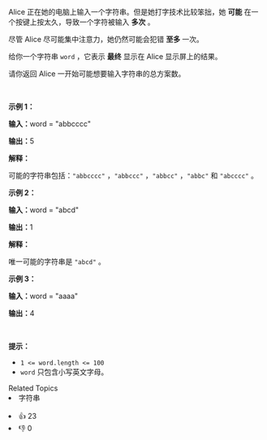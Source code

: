 <p>Alice 正在她的电脑上输入一个字符串。但是她打字技术比较笨拙，她&nbsp;<strong>可能</strong>&nbsp;在一个按键上按太久，导致一个字符被输入&nbsp;<strong>多次</strong>&nbsp;。</p>

<p>尽管 Alice 尽可能集中注意力，她仍然可能会犯错 <strong>至多</strong>&nbsp;一次。</p>

<p>给你一个字符串&nbsp;<code>word</code> ，它表示 <strong>最终</strong>&nbsp;显示在 Alice 显示屏上的结果。</p>

<p>请你返回 Alice 一开始可能想要输入字符串的总方案数。</p>

<p>&nbsp;</p>

<p><strong class="example">示例 1：</strong></p>

<div class="example-block"> 
 <p><span class="example-io"><b>输入：</b>word = "abbcccc"</span></p> 
</div>

<p><span class="example-io"><b>输出：</b>5</span></p>

<p><strong>解释：</strong></p>

<p>可能的字符串包括：<code>"abbcccc"</code>&nbsp;，<code>"abbccc"</code>&nbsp;，<code>"abbcc"</code>&nbsp;，<code>"abbc"</code>&nbsp;和&nbsp;<code>"abcccc"</code>&nbsp;。</p>

<p><strong class="example">示例 2：</strong></p>

<div class="example-block"> 
 <p><span class="example-io"><b>输入：</b>word = "abcd"</span></p> 
</div>

<p><span class="example-io"><b>输出：</b>1</span></p>

<p><strong>解释：</strong></p>

<p>唯一可能的字符串是&nbsp;<code>"abcd"</code>&nbsp;。</p>

<p><strong class="example">示例 3：</strong></p>

<div class="example-block"> 
 <p><span class="example-io"><b>输入：</b>word = "aaaa"</span></p> 
</div>

<p><span class="example-io"><b>输出：</b>4</span></p>

<p>&nbsp;</p>

<p><strong>提示：</strong></p>

<ul> 
 <li><code>1 &lt;= word.length &lt;= 100</code></li> 
 <li><code>word</code>&nbsp;只包含小写英文字母。</li> 
</ul>

<div><div>Related Topics</div><div><li>字符串</li></div></div><br><div><li>👍 23</li><li>👎 0</li></div>